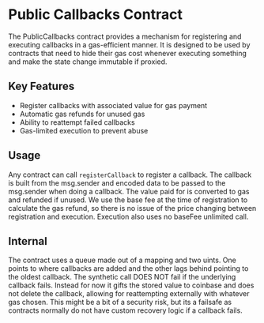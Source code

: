 # Public Callbacks Contract

The PublicCallbacks contract provides a mechanism for registering and executing callbacks in a gas-efficient manner. It is designed to be used by contracts that need to hide their gas cost whenever executing something and make the state change immutable if proxied.

## Key Features

- Register callbacks with associated value for gas payment
- Automatic gas refunds for unused gas
- Ability to reattempt failed callbacks
- Gas-limited execution to prevent abuse

## Usage

Any contract can call `registerCallback` to register a callback. The callback is built from the msg.sender and encoded data to be passed to the msg.sender when doing a callback. The value paid for is converted to gas and refunded if unused. We use the base fee at the time of registration to calculate the gas refund, so there is no issue of the price changing between registration and execution. Execution also uses no baseFee unlimited call.

## Internal

The contract uses a queue made out of a mapping and two uints. One points to where callbacks are added and the other lags behind pointing to the oldest callback.
The synthetic call DOES NOT fail if the underlying callback fails. Instead for now it gifts the stored value to coinbase and does not delete the callback, allowing for reattempting externally with whatever gas chosen. This might be a bit of a security risk, but its a failsafe as contracts normally do not have custom recovery logic if a callback fails.
